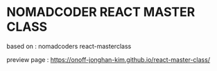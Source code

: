 # NOMADCODER REACT MASTER CLASS

based on : nomadcoders react-masterclass

preview page : https://onoff-jonghan-kim.github.io/react-master-class/